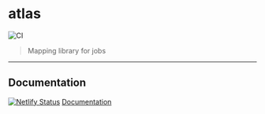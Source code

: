 # atlas

![CI](https://github.com/chronark/atlas/workflows/CI/badge.svg)

> Mapping library for jobs

---

## Documentation

[![Netlify Status](https://api.netlify.com/api/v1/badges/78c2f1e4-5c7d-4ec3-be46-68214474c761/deploy-status)](https://app.netlify.com/sites/atlas-documentation/deploys)
[Documentation](https://atlas-documentation.netlify.com)
